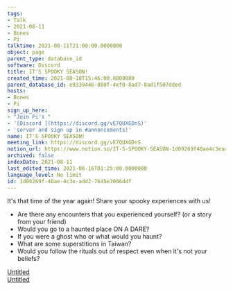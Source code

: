 ```yaml
---
tags:
- Talk
- 2021-08-11
- Bones
- Pi
talktime: 2021-08-11T21:00:00.0000000
object: page
parent_type: database_id
software: Discord
title: IT'S SPOOKY SEASON!
created_time: 2021-08-10T15:46:00.0000000
parent_database_id: e9339446-880f-4ef0-8ad7-8ad1f507dded
hosts:
- Bones
- Pi
sign_up_here:
- "Join Pi's "
- '[Discord ](https://discord.gg/vE7QUXGDnS)'
- 'server and sign up in #annoncements!'
name: IT'S SPOOKY SEASON!
meeting_link: https://discord.gg/vE7QUXGDnS
notion_url: https://www.notion.so/IT-S-SPOOKY-SEASON-1d09269f40ae4c3eadd27645e3006ddf
archived: false
indexDate: 2021-08-11
last_edited_time: 2021-08-16T01:25:00.0000000
language_level: No limit
id: 1d09269f-40ae-4c3e-add2-7645e3006ddf
---
```


It's that time of the year again! Share your spooky experiences with us!
   - Are there any encounters that you experienced yourself? (or a story from your friend)
   - Would you go to a haunted place ON A
  DARE?
   - If you were a ghost who or what would you haunt?
   - What are some superstitions in Taiwan?
   - Would you follow the rituals out of respect even when it's not your beliefs?


[Untitled](https://www.notion.so/12c4a9e645d54aefa860b5f927a0b220)   
[Untitled](https://www.notion.so/482e61b02b9c4456b2b4fe86bb7544c6)   







